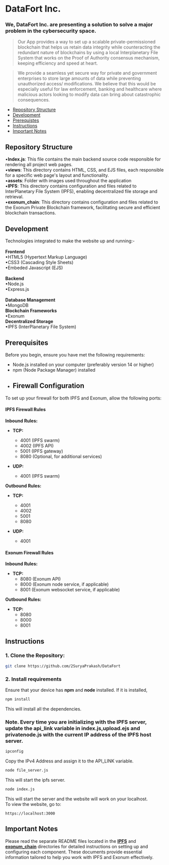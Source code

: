 # DataFort Inc.
### We, DataFort Inc. are  presenting a solution to solve a major problem in the cybersecurity space.
>Our App provides a way to set up a scalable private-permissioned blockchain that helps us retain data integrity while counteracting the redundant nature of blockchains by using a local Interplanetary File System that works on the Proof of Authority consensus mechanism, keeping efficiency and speed at heart.

>We provide a seamless yet secure way for private and government enterprises to store large amounts of data while preventing unauthorized access/ modifications. We believe that this would be especially useful for law enforcement, banking and healthcare where malicious actors looking to modify data can bring about catastrophic consequences.

+ [Repository Structure](#repository-structure)
+ [Development](#development)
+ [Prerequistes](#prerequisites)
+ [Instructions](#instructions)
+ [Important Notes](#important-notes)

## Repository Structure
•**Index.js**: This file contains the main backend source code responsible for rendering all project web pages.<br/>
•**views**: This directory contains HTML, CSS, and EJS files, each responsible for a specific web page's layout and functionality.<br/>
•**assets**: Folder with images used throughout the application<br/>
•**IPFS**: This directory contains configuration and files related to InterPlanetary File System (IPFS), enabling decentralized file storage and retrieval.<br/>
•**exonum_chain**: This directory contains configuration and files related to the Exonum Private Blockchain framework, facilitating secure and efficient blockchain transactions.<br/>

## Development
Technologies integrated to make the website up and running:-<br/>
<br/>
**Frontend**<br/>
•HTML5 (Hypertext Markup Language)<br/>
•CSS3 (Cascading Style Sheets)<br/>
•Embeded Javascript (EJS)<br/>
<br/>
**Backend**<br/>
•Node.js<br/>
•Express.js<br/>
<br/>
**Database Management**<br/>
•MongoDB<br/>
**Blockchain Frameworks**<br/>
•Exonum<br/>
**Decentralized Storage**<br/>
•IPFS (InterPlanetary File System)<br/>

## Prerequisites

Before you begin, ensure you have met the following requirements:

- Node.js installed on your computer (preferably version 14 or higher)
- npm (Node Package Manager) installed
- ## Firewall Configuration

To set up your firewall for both IPFS and Exonum, allow the following ports:

#### IPFS Firewall Rules

**Inbound Rules:**
- **TCP:**
  - 4001 (IPFS swarm)
  - 4002 (IPFS API)
  - 5001 (IPFS gateway)
  - 8080 (Optional, for additional services)
  
- **UDP:**
  - 4001 (IPFS swarm)

**Outbound Rules:**
- **TCP:**
  - 4001
  - 4002
  - 5001
  - 8080

- **UDP:**
  - 4001

#### Exonum Firewall Rules

**Inbound Rules:**
- **TCP:**
  - 8080 (Exonum API)
  - 8000 (Exonum node service, if applicable)
  - 8001 (Exonum websocket service, if applicable)

**Outbound Rules:**
- **TCP:**
  - 8080
  - 8000
  - 8001

## Instructions
### 1.	Clone the Repository:
```bash
git clone https://github.com/2SuryaPrakash/DataFort
```
### 2. Install requirements
Ensure that your device has **npm** and **node** installed.
If it is installed,
```bash
npm install
```
This will install all the dependencies.

### Note. Every time you are initializing with the IPFS server, update the api_link variable in index.js,upload.ejs and privatenode.js with the current IP address of the IPFS host server.
```bash
ipconfig
```
Copy the IPv4 Address and assign it to the API_LINK variable.

```bash
node file_server.js
```
This will start the ipfs server.

```bash
node index.js
```
This will start the server and the website will work on your localhost.<br/>
To view the website, go to:
```
https://localhost:3000
```

## Important Notes

Please read the separate README files located in the **[IPFS](./IPFS/ReadMe.md)** and **[exonum_chain](./exonum_chain/ReadMe.md)** directories for detailed instructions on setting up and configuring each component. These documents provide essential information tailored to help you work with IPFS and Exonum effectively.


